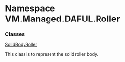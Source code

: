 # Namespace VM.Managed.DAFUL.Roller

### Classes

 [SolidBodyRoller](VM.Managed.DAFUL.Roller.SolidBodyRoller.md)

This class is to represent the solid roller body.


